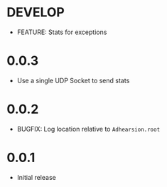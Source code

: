 # DEVELOP
  * FEATURE: Stats for exceptions

# 0.0.3
  * Use a single UDP Socket to send stats

# 0.0.2
  * BUGFIX: Log location relative to `Adhearsion.root`

# 0.0.1
  * Initial release

